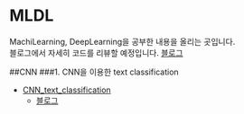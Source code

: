 # MLDL
MachiLearning, DeepLearning을 공부한 내용을 올리는 곳입니다.  
블로그에서 자세히 코드를 리뷰할 예정입니다. 
[블로그](https://ddudung.tistory.com/category/%EA%B0%9C%EB%B0%9C%20%EA%B3%B5%EB%B6%80)


##CNN
###1. CNN을 이용한 text classification 
  - [CNN_text_classification](./DL/CNN_text_classification.ipynb) 
    - [블로그](https://ddudung.tistory.com/entry/CNN%EC%9D%84-%EC%9D%B4%EC%9A%A9%ED%95%9C-%ED%85%8D%EC%8A%A4%ED%8A%B8-%EB%B6%84%EB%A5%98?category=1034200)
